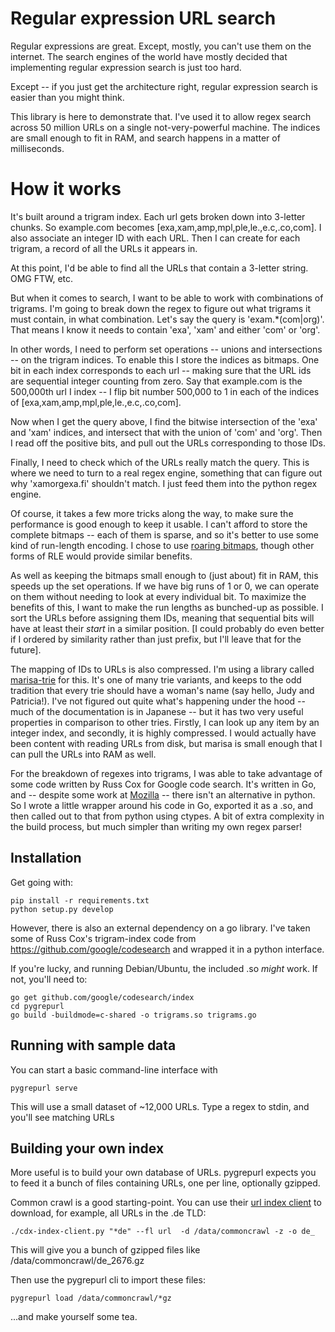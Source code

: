 # Regular expression URL search

Regular expressions are great. Except, mostly, you can't use them on the internet. The search engines of the world have mostly decided that implementing regular expression search is just too hard.

Except -- if you just get the architecture right, regular expression search is easier than you might think.

This library is here to demonstrate that. I've used it to allow regex search across 50 million URLs on a single not-very-powerful machine. The indices are small enough to fit in RAM, and search happens in a matter of milliseconds.

# How it works

It's built around a trigram index. Each url gets broken down into 3-letter chunks. So example.com becomes [exa,xam,amp,mpl,ple,le.,e.c,.co,com]. I also associate an integer ID with each URL. Then I can create for each trigram, a record of all the URLs it appears in.

At this point, I'd be able to find all the URLs that contain a 3-letter string. OMG FTW, etc.

But when it comes to search, I want to be able to work with combinations of trigrams. I'm going to break down the regex to figure out what trigrams it must contain, in what combination. Let's say the query is 'exam.*(com|org)'. That means I know it needs to contain 'exa', 'xam' and either 'com' or 'org'.

In other words, I need to perform set operations -- unions and intersections -- on the trigram indices. To enable this I store the indices as bitmaps. One bit in each index corresponds to each url -- making sure that the URL ids are sequential integer counting from zero. Say that example.com is the 500,000th url I index -- I flip bit number 500,000 to 1 in each of the indices of [exa,xam,amp,mpl,ple,le.,e.c,.co,com].

Now when I get the query above, I find the bitwise intersection of the 'exa' and 'xam' indices, and intersect that with the union of 'com' and 'org'. Then I read off the positive bits, and pull out the URLs corresponding to those IDs.

Finally, I need to check which of the URLs really match the query. This is where we need to turn to a real regex engine, something that can figure out why 'xamorgexa.fi' shouldn't match. I just feed them into the python regex engine.

Of course, it takes a few more tricks along the way, to make sure the performance is good enough to keep it usable. I can't afford to store the complete bitmaps -- each of them is sparse, and so it's better to use some kind of run-length encoding. I chose to use [roaring bitmaps](http://roaringbitmap.org/), though other forms of RLE would provide similar benefits.

As well as keeping the bitmaps small enough to (just about) fit in RAM, this speeds up the set operations. If we have big runs of 1 or 0, we can operate on them without needing to look at every individual bit. To maximize the benefits of this, I want to make the run lengths as bunched-up as possible. I sort the URLs before assigning them IDs, meaning that sequential bits will have at least their _start_ in a similar position. [I could probably do even better if I ordered by similarity rather than just prefix, but I'll leave that for the future].

The mapping of IDs to URLs is also compressed. I'm using a library called [marisa-trie](https://marisa-trie.readthedocs.io/) for this. It's one of many trie variants, and keeps to the odd tradition that every trie should have a woman's name (say hello, Judy and Patricia!). I've not figured out quite what's happening under the hood  -- much of the documentation is in Japanese -- but it has two very useful properties in comparison to other tries. Firstly, I can look up any item by an integer index, and secondly, it is highly compressed. I would actually have been content with reading URLs from disk, but marisa is small enough that I can pull the URLs into RAM as well.

For the breakdown of regexes into trigrams, I was able to take advantage of some code written by Russ Cox for Google code search. It's written in Go, and -- despite some work at [Mozilla](https://github.com/mozilla/dxr/blob/master/dxr/trigrammer.py) -- there isn't an alternative in python. So I wrote a little wrapper around his code in Go, exported it as a .so, and then called out to that from python using ctypes. A bit of extra complexity in the build process, but much simpler than writing my own regex parser!

## Installation

Get going with:
	
	pip install -r requirements.txt
	python setup.py develop

However, there is also an external dependency on a go library. I've taken some of Russ Cox's trigram-index code from https://github.com/google/codesearch and wrapped it in a python interface.

If you're lucky, and running Debian/Ubuntu, the included .so *might* work. If not, you'll need to:

	go get github.com/google/codesearch/index
	cd pygrepurl
	go build -buildmode=c-shared -o trigrams.so trigrams.go


## Running with sample data

You can start a basic command-line interface with 

	pygrepurl serve

This will use a small dataset of ~12,000 URLs. Type a regex to stdin, and you'll see matching URLs

## Building your own index

More useful is to build your own database of URLs. pygrepurl expects you to feed it a bunch of files containing URLs, one per line, optionally gzipped. 

Common crawl is a good starting-point. You can use their [url index client](https://github.com/ikreymer/cdx-index-client) to download, for example, all URLs in the .de TLD:

	./cdx-index-client.py "*de" --fl url  -d /data/commoncrawl -z -o de_

This will give you a bunch of gzipped files like /data/commoncrawl/de_2676.gz

Then use the pygrepurl cli to import these files:

	pygrepurl load /data/commoncrawl/*gz

...and make yourself some tea.



